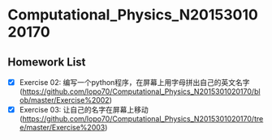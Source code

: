 # Computational_Physics_N2015301020170
## Homework List
- [x] Exercise 02: 编写一个python程序，在屏幕上用字母拼出自己的英文名字 (https://github.com/lopo70/Computational_Physics_N2015301020170/blob/master/Exercise%2002)
- [x] Exercise 03: 让自己的名字在屏幕上移动
(https://github.com/lopo70/Computational_Physics_N2015301020170/tree/master/Exercise%2003)
